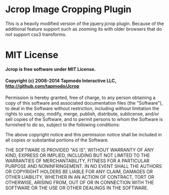 Jcrop Image Cropping Plugin
===========================

This is a heavily modified version of the jquery.jcrop plugin. Because of the additional feature support such as zooming its with older browsers that do not support css3 transforms.

MIT License
===========

**Jcrop is free software under MIT License.**

#### Copyright (c) 2008-2014 Tapmodo Interactive LLC,<br />http://github.com/tapmodo/Jcrop

Permission is hereby granted, free of charge, to any person obtaining
a copy of this software and associated documentation files (the
"Software"), to deal in the Software without restriction, including
without limitation the rights to use, copy, modify, merge, publish,
distribute, sublicense, and/or sell copies of the Software, and to
permit persons to whom the Software is furnished to do so, subject to
the following conditions:

The above copyright notice and this permission notice shall be
included in all copies or substantial portions of the Software.

THE SOFTWARE IS PROVIDED "AS IS", WITHOUT WARRANTY OF ANY KIND,
EXPRESS OR IMPLIED, INCLUDING BUT NOT LIMITED TO THE WARRANTIES OF
MERCHANTABILITY, FITNESS FOR A PARTICULAR PURPOSE AND
NONINFRINGEMENT. IN NO EVENT SHALL THE AUTHORS OR COPYRIGHT HOLDERS BE
LIABLE FOR ANY CLAIM, DAMAGES OR OTHER LIABILITY, WHETHER IN AN ACTION
OF CONTRACT, TORT OR OTHERWISE, ARISING FROM, OUT OF OR IN CONNECTION
WITH THE SOFTWARE OR THE USE OR OTHER DEALINGS IN THE SOFTWARE.
